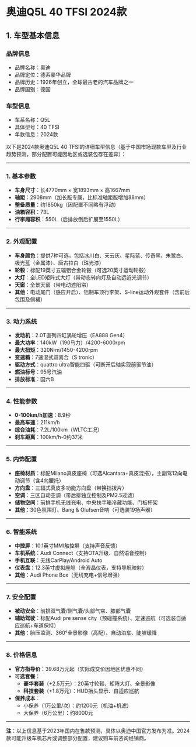 
# 奥迪Q5L 40 TFSI 2024款
## 1. 车型基本信息
### 品牌信息
- 品牌名称：奥迪
- 品牌定位：德系豪华品牌
- 品牌历史：1926年创立，全球最古老的汽车品牌之一
- 品牌国别：德国

### 车型信息
- 车系名称：Q5L
- 具体型号：40 TFSI
- 年款信息：2024款

以下是2024款奥迪Q5L 40 TFSI的详细车型信息（基于中国市场现款车型及行业趋势预测，部分配置可能因地区或选装包存在差异）：

---

### **1. 基本参数**
- **车身尺寸**：长4770mm × 宽1893mm × 高1667mm  
- **轴距**：2908mm（加长版专属，比标准轴距版增加88mm）  
- **整备质量**：约1850kg（因配置不同略有浮动）  
- **油箱容积**：73L  
- **行李厢容积**：550L（后排放倒后扩展至1550L）  

---

### **2. 外观配置**
- **车身颜色**：提供7种可选，包括冰川白、天云灰、星际蓝、传奇黑、朱鹭白、极光蓝（金属漆）、唐古拉白（珠光漆）  
- **轮毂**：标配19英寸五辐铝合金轮毂（可选20英寸运动轮毂）  
- **大灯**：全LED矩阵式大灯（带动态转向灯及自动远近光调节）  
- **天窗**：全景天窗（带电动遮阳帘）  
- **其他**：电动尾门（感应开启）、铝制车顶行李架、S-line运动外观套件（含前后包围及侧裙）  

---

### **3. 动力系统**
- **发动机**：2.0T直列四缸涡轮增压（EA888 Gen4）  
- **最大功率**：140kW（190马力）/4200-6000rpm  
- **最大扭矩**：320N·m/1450-4200rpm  
- **变速箱**：7速湿式双离合（S tronic）  
- **驱动方式**：quattro ultra智能四驱（可断开后轴实现前驱节油）  
- **燃油标号**：95号汽油  
- **排放标准**：国六B  

---

### **4. 性能参数**
- **0-100km/h加速**：8.9秒  
- **最高车速**：211km/h  
- **综合油耗**：7.2L/100km（WLTC工况）  
- **刹车距离**：100km/h-0约37米  

---

### **5. 内饰配置**
- **座椅材质**：标配Milano真皮座椅（可选Alcantara+真皮混搭），主副驾12向电动调节（含4向腰托）  
- **方向盘**：三辐式真皮多功能方向盘（带换挡拨片）  
- **空调**：三区自动空调（带后排独立控制及PM2.5过滤）  
- **储物空间**：前排手机无线充电、中央扶手箱冷藏功能、门板杯架  
- **其他**：30色氛围灯、Bang & Olufsen音响（可选装19扬声器）  

---

### **6. 智能系统**
- **中控屏**：10.1英寸MMI触控屏（支持声音反馈）  
- **车机系统**：Audi Connect（支持OTA升级、自然语音控制）  
- **手机互联**：无线CarPlay/Android Auto  
- **仪表盘**：12.3英寸虚拟座舱（全液晶仪表，支持导航映射）  
- **其他**：Audi Phone Box（无线充电+信号增强）  

---

### **7. 安全配置**
- **被动安全**：前排双气囊/侧气囊/头部气帘、膝部气囊  
- **辅助驾驶**：标配Audi pre sense city（预碰撞系统）、定速巡航（可选装自适应巡航+车道保持）  
- **其他**：胎压监测、360°全景影像（高配）、自动泊车、陡坡缓降  

---

### **8. 价格信息**
- **官方指导价**：39.68万元起（实际成交价因地区优惠不同）  
- **可选套餐**：  
  - **豪华套装**（+2.5万元）：20英寸轮毂、矩阵大灯、全景影像  
  - **科技套装**（+1.8万元）：HUD抬头显示、自适应巡航  
- **保养成本**：  
  - 小保养（1万公里/次）：约1200元（机油+机滤）  
  - 大保养（6万公里）：约8000元  

---

**注**：以上信息基于2023年国内在售款预测，具体以奥迪中国官方发布为准。2024款可能升级车机芯片或调整部分配置，建议购车前咨询经销商。
